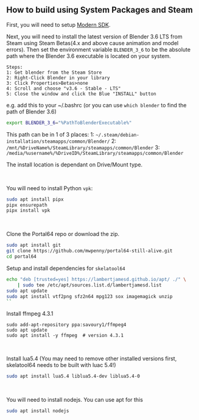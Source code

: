 ## How to build using System Packages and Steam

First, you will need to setup [Modern SDK](https://crashoveride95.github.io/n64hbrew/modernsdk/startoff.html).

Next, you will need to install the latest version of Blender 3.6 LTS from Steam using Steam Betas(4.x and above cause animation and model errors). Then set the environment variable `BLENDER_3_6` to be the absolute path where the Blender 3.6 executable is located on your system.

```
Steps:
1: Get blender from the Steam Store
2: Right-Click Blender in your library
3: Click Properties>Betas>none
4: Scroll and choose "v3.6 - Stable - LTS"
5: Close the window and click the Blue "INSTALL" button
```

e.g. add this to your ~/.bashrc (or you can use `which blender` to find the path of Blender 3.6)

```bash
export BLENDER_3_6="%PathToBlenderExecutable%"
```

This path can be in 1 of 3 places:
1: `~/.steam/debian-installation/steamapps/common/Blender/`
2: `/mnt/%DriveName%/SteamLibrary/steamapps/common/Blender`
3: `/media/%username%/%DriveID%/SteamLibrary/steamapps/common/Blender`

The install location is dependant on Drive/Mount type.

<br />

You will need to install Python `vpk`:

```sh
sudo apt install pipx
pipx ensurepath
pipx install vpk
```

<br />

Clone the Portal64 repo or download the zip.

```sh
sudo apt install git
git clone https://github.com/mwpenny/portal64-still-alive.git
cd portal64
```
Setup and install dependencies for `skelatool64`

```sh
echo "deb [trusted=yes] https://lambertjamesd.github.io/apt/ ./" \
    | sudo tee /etc/apt/sources.list.d/lambertjamesd.list
sudo apt update
sudo apt install vtf2png sfz2n64 mpg123 sox imagemagick unzip
``
```
Install ffmpeg 4.3.1
```
sudo add-apt-repository ppa:savoury1/ffmpeg4
sudo apt update
sudo apt install -y ffmpeg  # version 4.3.1

```

<br />

Install lua5.4 (You may need to remove other installed versions first, skelatool64 needs to be built with luac 5.4!)

```sh
sudo apt install lua5.4 liblua5.4-dev liblua5.4-0
```
<br />

You will need to install nodejs. You can use apt for this

```sh
sudo apt install nodejs
```
